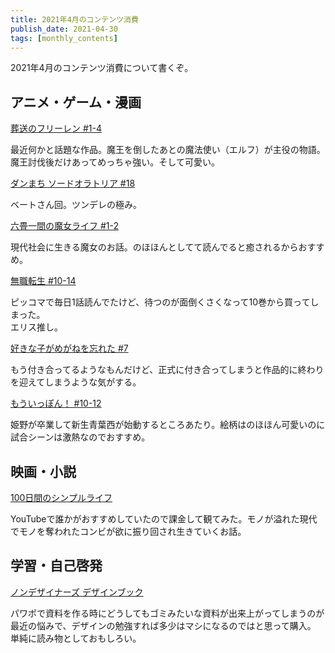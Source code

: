 ```yaml
---
title: 2021年4月のコンテンツ消費
publish_date: 2021-04-30
tags: [monthly_contents]
---
```


2021年4月のコンテンツ消費について書くぞ。

## アニメ・ゲーム・漫画
[葬送のフリーレン #1-4](https://amzn.to/3st865p)

最近何かと話題な作品。魔王を倒したあとの魔法使い（エルフ）が主役の物語。魔王討伐後だけあってめっちゃ強い。そして可愛い。

[ダンまち ソードオラトリア #18](https://amzn.to/3v0bvud)

ベートさん回。ツンデレの極み。

[六畳一間の魔女ライフ #1-2](https://amzn.to/2RnvvbG)

現代社会に生きる魔女のお話。のほほんとしてて読んでると癒されるからおすすめ。

[無職転生 #10-14](https://amzn.to/3eSTiIL)

ピッコマで毎日1話読んでたけど、待つのが面倒くさくなって10巻から買ってしまった。  
エリス推し。

[好きな子がめがねを忘れた #7](https://amzn.to/2RohB9d)

もう付き合ってるようなもんだけど、正式に付き合ってしまうと作品的に終わりを迎えてしまうような気がする。

[もういっぽん！ #10-12](https://amzn.to/3h2ISc0)

姫野が卒業して新生青葉西が始動するところあたり。絵柄はのほほん可愛いのに試合シーンは激熱なのでおすすめ。

## 映画・小説

[100日間のシンプルライフ](https://www.video.unext.jp/title/SID0052953)

YouTubeで誰かがおすすめしていたので課金して観てみた。モノが溢れた現代でモノを奪われたコンビが欲に振り回され生きていくお話。  

## 学習・自己啓発
[ノンデザイナーズ デザインブック](https://amzn.to/3n0cAj4)

パワポで資料を作る時にどうしてもゴミみたいな資料が出来上がってしまうのが最近の悩みで、デザインの勉強すれば多少はマシになるのではと思って購入。  
単純に読み物としておもしろい。

